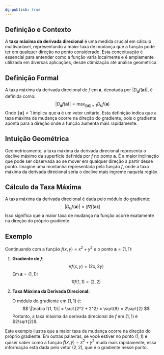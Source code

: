 ```yaml
---
dg-publish: true
---
```


## Definição e Contexto

A **taxa máxima da derivada direcional** é uma medida crucial em cálculo multivariável, representando a maior taxa de mudança que a função pode ter em qualquer direção no ponto considerado. Esta conceituação é essencial para entender como a função varia localmente e é amplamente utilizada em diversas aplicações, desde otimização até análise geométrica.

## Definição Formal

A taxa máxima da derivada direcional de $f$ em $\mathbf{a}$, denotada por $|D_{\mathbf{u}} f(\mathbf{a})|$, é definida como:
$$
|D_{\mathbf{u}} f(\mathbf{a})| = \max_{\|\mathbf{u}\|=1} D_{\mathbf{u}} f(\mathbf{a})
$$
Onde $\|\mathbf{u}\|=1$ implica que $\mathbf{u}$ é um vetor unitário. Esta definição indica que a taxa máxima de mudança ocorre na direção do gradiente, pois o gradiente aponta para a direção onde a função aumenta mais rapidamente.

## Intuição Geométrica

Geometricamente, a taxa máxima da derivada direcional representa o declive máximo da superfície definida por $f$ no ponto $\mathbf{a}$. É a maior inclinação que pode ser observada ao se mover em qualquer direção a partir desse ponto. Imagine uma montanha representada pela função $f$, onde a taxa máxima da derivada direcional seria o declive mais íngreme naquela região.

## Cálculo da Taxa Máxima

A taxa máxima da derivada direcional é dada pelo módulo do gradiente:
$$
|D_{\mathbf{u}} f(\mathbf{a})| = \|\nabla f(\mathbf{a})\|
$$
Isso significa que a maior taxa de mudança na função ocorre exatamente na direção do próprio gradiente.

## Exemplo

Continuando com a função $f(x, y) = x^2 + y^2$ e o ponto $\mathbf{a} = (1, 1)$:

1. **Gradiente de $f$:**
$$
   \nabla f(x, y) = (2x, 2y)
$$
   Em $\mathbf{a} = (1, 1)$:
$$
   \nabla f(1, 1) = (2, 2)
$$
2. **Taxa Máxima da Derivada Direcional:**

   O módulo do gradiente em $(1, 1)$ é:
$$
   \|\nabla f(1, 1)\| = \sqrt{2^2 + 2^2} = \sqrt{8} = 2\sqrt{2}
$$
Portanto, a taxa máxima da derivada direcional de $f$ em $(1, 1)$ é $2\sqrt{2}$.

Este exemplo ilustra que a maior taxa de mudança ocorre na direção do próprio gradiente. Em outras palavras, se você estiver no ponto $(1, 1)$ e quiser saber como a função $f(x, y) = x^2 + y^2$ muda mais rapidamente, essa informação está dada pelo vetor $(2, 2)$, que é o gradiente nesse ponto.
